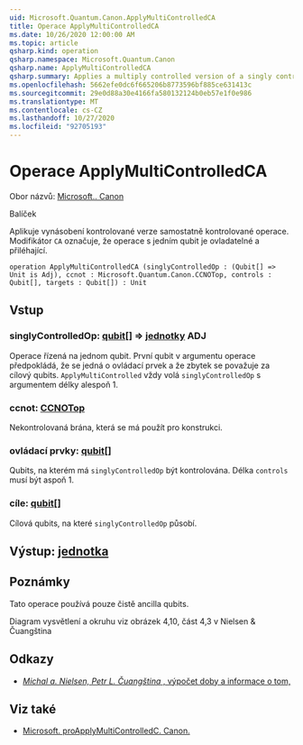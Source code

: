 ```yaml
---
uid: Microsoft.Quantum.Canon.ApplyMultiControlledCA
title: Operace ApplyMultiControlledCA
ms.date: 10/26/2020 12:00:00 AM
ms.topic: article
qsharp.kind: operation
qsharp.namespace: Microsoft.Quantum.Canon
qsharp.name: ApplyMultiControlledCA
qsharp.summary: Applies a multiply controlled version of a singly controlled operation. The modifier `CA` indicates that the single-qubit operation is controllable and adjointable.
ms.openlocfilehash: 5662efe0dc6f665206b8773596bf885ce631413c
ms.sourcegitcommit: 29e0d88a30e4166fa580132124b0eb57e1f0e986
ms.translationtype: MT
ms.contentlocale: cs-CZ
ms.lasthandoff: 10/27/2020
ms.locfileid: "92705193"
---
```

# <a name="applymulticontrolledca-operation"></a>Operace ApplyMultiControlledCA

Obor názvů: [Microsoft.. Canon](xref:Microsoft.Quantum.Canon)

Balíček [](https://nuget.org/packages/)


Aplikuje vynásobení kontrolované verze samostatně kontrolované operace.
Modifikátor `CA` označuje, že operace s jedním qubit je ovladatelné a přiléhající.

```qsharp
operation ApplyMultiControlledCA (singlyControlledOp : (Qubit[] => Unit is Adj), ccnot : Microsoft.Quantum.Canon.CCNOTop, controls : Qubit[], targets : Qubit[]) : Unit
```


## <a name="input"></a>Vstup

### <a name="singlycontrolledop--qubit--unit-adj"></a>singlyControlledOp: [qubit](xref:microsoft.quantum.lang-ref.qubit)[] => [jednotky](xref:microsoft.quantum.lang-ref.unit) ADJ

Operace řízená na jednom qubit.
První qubit v argumentu operace předpokládá, že se jedná o ovládací prvek a že zbytek se považuje za cílový qubits.
`ApplyMultiControlled` vždy volá `singlyControlledOp` s argumentem délky alespoň 1.


### <a name="ccnot--ccnotop"></a>ccnot: [CCNOTop](xref:Microsoft.Quantum.Canon.CCNOTop)

Nekontrolovaná brána, která se má použít pro konstrukci.


### <a name="controls--qubit"></a>ovládací prvky: [qubit](xref:microsoft.quantum.lang-ref.qubit)[]

Qubits, na kterém má `singlyControlledOp` být kontrolována.
Délka `controls` musí být aspoň 1.


### <a name="targets--qubit"></a>cíle: [qubit](xref:microsoft.quantum.lang-ref.qubit)[]

Cílová qubits, na které `singlyControlledOp` působí.



## <a name="output--unit"></a>Výstup: [jednotka](xref:microsoft.quantum.lang-ref.unit)



## <a name="remarks"></a>Poznámky

Tato operace používá pouze čistě ancilla qubits.

Diagram vysvětlení a okruhu viz obrázek 4,10, část 4,3 v Nielsen & Čuangština

## <a name="references"></a>Odkazy

- [*Michal a. Nielsen, Petr L. Čuangština* , výpočet doby a informace o tom,](http://doi.org/10.1017/CBO9780511976667)

## <a name="see-also"></a>Viz také

- [Microsoft. proApplyMultiControlledC. Canon.](xref:Microsoft.Quantum.Canon.ApplyMultiControlledC)